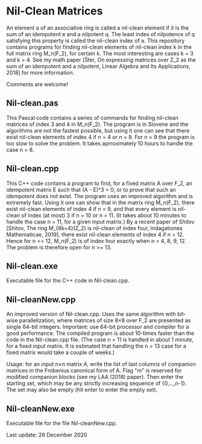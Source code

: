 # Nil-Clean Matrices
An element a of an associative ring is called a nil-clean element if it is the sum of an idempotent e and a nilpotent q. The least index of nilpotence of q satisfying this property is called the nil-clean index of a.
This repository contains programs for finding nil-clean elements of nil-clean index k in the full matrix ring M_n(F_2), for certain k. The most interesting are cases k = 3 and k = 4. See my math paper [Šter, On expressing matrices over Z_2 as the sum of an idempotent and a nilpotent, Linear Algebra and Its Applications, 2018] for more information.

Comments are welcome!
## Nil-clean.pas
This Pascal code contains a series of commands for finding nil-clean matrices of index 3 and 4 in M_n(F_2). The program is in Slovene and the algorithms are not the fastest possible, but using it one can see that there exist nil-clean elements of index 4 if n = 4 or n = 8. For n = 9 the program is too slow to solve the problem. It takes aprroximately 10 hours to handle the case n = 8.
## Nil-clean.cpp
This C++ code contains a program to find, for a fixed matrix A over F_2, an idempotent matrix E such that (A - E)^3 = 0, or to prove that such an idempotent does not exist. The program uses an improved algorithm and is extremely fast. Using it one can show that in the matrix ring M_n(F_2), there exist nil-clean elements of index 4 if n = 9, and that every element is nil-clean of index (at most) 3 if n = 10 or n = 11. (It takes about 10 minutes to handle the case n = 11, for a given input matrix.) By a recent paper of Shitov [Shitov, The ring M_{8k+4}(Z_2) is nil-clean of index four, Indagationes Mathematicae, 2019], there exist nil-clean elements of index 4 if n = 12. Hence for n <= 12, M_n(F_2) is of index four exactly when n = 4, 8, 9, 12. The problem is therefore open for n >= 13.
## Nil-clean.exe
Executable file for the C++ code in Nil-clean.cpp.
## Nil-cleanNew.cpp
An improved version of Nil-clean.cpp. Uses the same algorithm with bit-wise parallelization, where matrices of size 8×8 over F_2 are presented as single 64-bit integers. Important: use 64-bit processor and compiler for a good performance. The compiled program is about 10-times faster than the code in the Nil-clean.cpp file. (The case n = 11 is handled in about 1 minute, for a fixed input matrix. It is estimated that handling the n = 13 case for a fixed matrix would take a couple of weeks.)

Usage: for an input n×n matrix A, write the list of last columns of companion matrices in the Frobenius canonical form of A. Flag "m" is reserved for modified companion blocks (see my LAA (2018) paper). Then enter the starting set, which may be any strictly increasing sequence of {0,...,n-1}. The set may also be empty (hit enter to enter the empty set).
## Nil-cleanNew.exe
Executable file for the file Nil-cleanNew.cpp.

Last update: 28 December 2020
